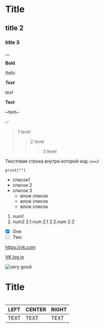 #  Title

## title 2

### title 3

__

**Bold**

*Italic*

***Text***

_text_

__Text__

~text~

:white_check_mark:

> 1 level
>> 2 level
>>> 3 level

Текстовая строка внутри которой код:
`x==2`

```
print("")
```

- список1
- список 2
- список 3
  - влож список
   - влож список
    - влож список
    
    
1. num1
2. num2
  2.1.num 2.1
  2.2.num 2.2
 
 
- [X] One
- [ ] Two

https://vk.com

[VK log in](https://vk.com)

![very good](https://sun9-13.userapi.com/impg/NVGJI6dR4AZKmUeiJI4Ju3THehoZYSu5FKHW4A/fDOOlLdlDj8.jpg?size=604x604&quality=95&sign=e35b85a7ed50f1482e3c9323f7823fa6&type=album, "xcode")

<h1>Title<h1>

| LEFT | CENTER | RIGHT |
|------|--------|-------|
| TEXT | TEXT   | TEXT  |
